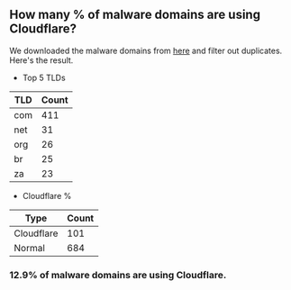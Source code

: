## How many % of malware domains are using Cloudflare?


We downloaded the malware domains from [here](https://urlhaus.abuse.ch) and filter out duplicates.
Here's the result.


[//]: # (start replacement)


- Top 5 TLDs

| TLD | Count |
| --- | --- |
| com | 411 |
| net | 31 |
| org | 26 |
| br | 25 |
| za | 23 |


- Cloudflare %

| Type | Count |
| --- | --- |
| Cloudflare | 101 |
| Normal | 684 |


### 12.9% of malware domains are using Cloudflare.